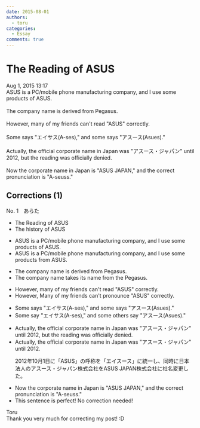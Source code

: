 ```yaml
---
date: 2015-08-01
authors:
  - toru
categories:
  - Essay
comments: true
---
```


# The Reading of ASUS
<div class="date">Aug 1, 2015 13:17</div>
<div id="post"><div id="body_show_ori">
ASUS is a PC/mobile phone manufacturing company, and I use some products of ASUS.<br/><br/>The company name is derived from Pegasus.<br/><br/>However, many of my friends can't read "ASUS" correctly.<br/><br/>Some says "エイサス(A-ses)," and some says "アスース(Asues)."<br/><br/>Actually, the official corporate name in Japan was "アスース・ジャパン" until 2012, but the reading was officially denied.<br/><br/>Now the corporate name in Japan is "ASUS JAPAN," and the correct pronunciation is "A-seuss."
</div></div>

<!-- more -->


## Corrections (1)
<div id="block"><div class="first_name"> No. 1　<span class="just_name">あらた</span></div><div id="block2">
<ul class="correction_field">
<li class="incorrect">The Reading of ASUS</li>
<li class="corrected correct">
The <span class="f_blue">history</span> of ASUS
</li>
</ul>
<ul class="correction_field">
<li class="incorrect">ASUS is a PC/mobile phone manufacturing company, and I use some products of ASUS.</li>
<li class="corrected correct">
ASUS is a PC/mobile phone manufacturing company, and I use some products <span class="f_blue">from</span> ASUS.
</li>
</ul>
<ul class="correction_field">
<li class="incorrect">The company name is derived from Pegasus.</li>
<li class="corrected correct">
The company name <span class="f_blue">takes its name from the</span> Pegasus.
</li>
</ul>
<ul class="correction_field">
<li class="incorrect">However, many of my friends can't read "ASUS" correctly.</li>
<li class="corrected correct">
<span class="sline">However,</span> Many of my friends can't <span class="f_blue">pronounce</span> "ASUS" correctly.
</li>
</ul>
<ul class="correction_field">
<li class="incorrect">Some says "エイサス(A-ses)," and some says "アスース(Asues)."</li>
<li class="corrected correct">
Some say "エイサス(A-ses)," and some <span class="f_blue">others</span> say "アスース(Asues)."
</li>
</ul>
<ul class="correction_field">
<li class="incorrect">Actually, the official corporate name in Japan was "アスース・ジャパン" until 2012, but the reading was officially denied.</li>
<li class="corrected correct">
Actually, the official corporate name in Japan was "アスース・ジャパン" until 2012.
<p class="correction_comment">2012年10月1日に「ASUS」の呼称を「エイスース」に統一し、同時に日本法人のアスース・ジャパン株式会社をASUS JAPAN株式会社に社名変更した。</p>
</li>
</ul>
<ul class="correction_field">
<li class="incorrect">Now the corporate name in Japan is "ASUS JAPAN," and the correct pronunciation is "A-seuss."</li>
<li class="corrected perfect">This sentence is perfect! No correction needed!</li>
</ul>
</div><div class="name"><span class="just_name">Toru</span><br>
Thank you very much for correcting my post! :D
</div>
</div>
